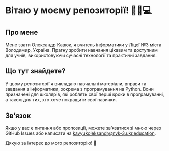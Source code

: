 # Вітаю у моєму репозиторії! 👨‍🏫💻  

## Про мене  
Мене звати Олександр Кавюк, я вчитель інформатики у Ліцеї №3 міста Володимир, Україна. Прагну зробити навчання цікавим та доступним для учнів, використовуючи сучасні технології та практичні завдання.  

## Що тут знайдете?  
У цьому репозиторії я викладаю навчальні матеріали, вправи та завдання з інформатики, зокрема з програмування на Python. Вони призначені для школярів, які роблять свої перші кроки в програмуванні, а також для тих, хто хоче покращити свої навички.  

## Зв’язок  
Якщо у вас є питання або пропозиції, можете зв’язатися зі мною через GitHub Issues або написати на [kavyukoleksandr@nvk-3.ukr.education](mailto:kavyukoleksandr@nvk-3.ukr.education).  

Дякую за інтерес до мого репозиторію! 🚀  
